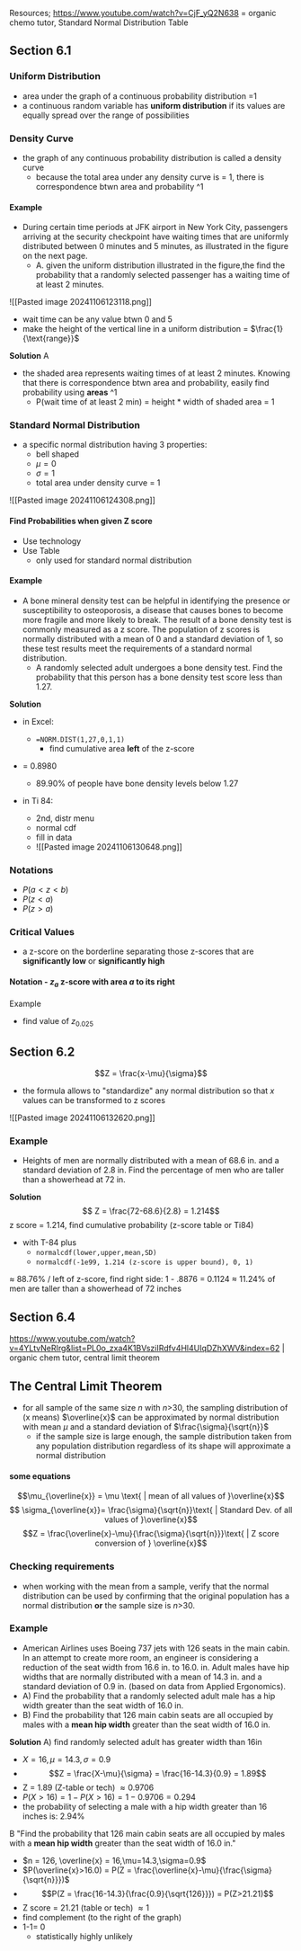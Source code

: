Resources; https://www.youtube.com/watch?v=CjF_yQ2N638 = organic chemo tutor, Standard Normal Distribution Table 
## Section 6.1

### Uniform Distribution
- area under the graph of a continuous probability distribution =1
- a continuous random variable has **uniform distribution** if its values are equally spread over the range of possibilities


### Density Curve
- the graph of any continuous probability distribution is called a density curve
	- because the total area under any density curve is = 1, there is correspondence btwn area and probability ^1


#### Example
- During certain time periods at JFK airport in New York City, passengers arriving at the security checkpoint have waiting times that are uniformly distributed between 0 minutes and 5 minutes, as illustrated in the figure on the next page.
	- A. given the uniform distribution illustrated in the figure,the find the probability that a randomly selected passenger has a waiting time of at least 2 minutes.

![[Pasted image 20241106123118.png]]
- wait time can be any value btwn 0 and 5 
- make the height of the vertical line in a uniform distribution = $\frac{1}{\text{range}}$

**Solution** A
- the shaded area represents waiting times of at least 2 minutes. Knowing that there is correspondence btwn area and probability, easily find probability using **areas** ^1
	- P(wait time of at least 2 min) = height * width of shaded area = 1


### Standard Normal Distribution
 - a specific normal distribution having 3 properties:
	 - bell shaped 
	 - $\mu = 0$
	 - $\sigma = 1$
	 - total area under density curve = 1

![[Pasted image 20241106124308.png]]
#### Find Probabilities when given Z score
- Use technology
- Use Table
	- only used for standard normal distribution

#### Example
- A bone mineral density test can be helpful in identifying the presence or susceptibility to osteoporosis, a disease that causes bones to become more fragile and more likely to break. The result of a bone density test is commonly measured as a z score. The population of z scores is normally distributed with a mean of 0 and a standard deviation of 1, so these test results meet the requirements of a standard normal distribution.
	- A randomly selected adult undergoes a bone density test. Find the probability that this person has a bone density test score less than 1.27.

**Solution**
- in Excel:
	- `=NORM.DIST(1,27,0,1,1)`
		- find cumulative area **left** of the z-score
- = 0.8980
	- 89.90% of people have bone density levels below 1.27

- in Ti 84:
	- 2nd, distr menu
	- normal cdf
	- fill in data
	- ![[Pasted image 20241106130648.png]]

### Notations
- $P(a<z<b)$ 
- $P(z<a)$ 
- $P(z>a)$

### Critical Values
- a z-score on the borderline separating those z-scores that are **significantly low** or **significantly high**

#### Notation - $z_a$ z-score with area $a$ to its right
Example
- find value of $z_{0.025}$


## Section 6.2
$$Z = \frac{x-\mu}{\sigma}$$
- the formula allows to "standardize" any normal distribution so that *x* values can be transformed to z scores

![[Pasted image 20241106132620.png]]

### Example
- Heights of men are normally distributed with a mean of 68.6 in. and a standard deviation of 2.8 in. Find the percentage of men who are taller than a showerhead at 72 in.

**Solution**
$$ Z = \frac{72-68.6}{2.8} = 1.214$$
z score = 1.214, find cumulative probability (z-score table or Ti84)
- with T-84 plus
	- `normalcdf(lower,upper,mean,SD)`
	- `normalcdf(-1e99, 1.214 (z-score is upper bound), 0, 1)`

$\approx$ 88.76% / left of z-score, find right side:
1 - .8876 = 0.1124
$\approx$ 11.24% of men are taller than a showerhead of 72 inches


## Section 6.4
https://www.youtube.com/watch?v=4YLtvNeRIrg&list=PL0o_zxa4K1BVsziIRdfv4Hl4UIqDZhXWV&index=62 | organic chem tutor, central limit theorem 
## The Central Limit Theorem
- for all sample of the same size *n* with *n*>30, the sampling distribution of  (x means) $\overline{x}$ can be approximated by normal distribution with mean $\mu$  and a standard deviation of $\frac{\sigma}{\sqrt{n}}$
	- if the sample size is large enough, the sample distribution taken from any population distribution regardless of its shape will approximate a normal distribution

#### some equations
$$\mu_{\overline{x}} = \mu \text{ | mean of all values of }\overline{x}$$
$$ \sigma_{\overline{x}}= \frac{\sigma}{\sqrt{n}}\text{ | Standard Dev. of all values of }\overline{x}$$
$$Z = \frac{\overline{x}-\mu}{\frac{\sigma}{\sqrt{n}}}\text{ | Z score conversion of } \overline{x}$$
### Checking requirements
- when working with the mean from a sample, verify that the normal distribution can be used by confirming that the original population has a normal distribution **or** the sample size is *n*>30.


### Example
- American Airlines uses Boeing 737 jets with 126 seats in the main cabin. In an attempt to create more room, an engineer is considering a reduction of the seat width from 16.6 in. to 16.0. in. Adult males have hip widths that are normally distributed with a mean of 14.3 in. and a standard deviation of 0.9 in. (based on data from Applied Ergonomics).
- A) Find the probability that a randomly selected adult male has a hip width greater than the seat width of 16.0 in.
- B) Find the probability that 126 main cabin seats are all occupied by males with a **mean hip width** greater than the seat width of 16.0 in.

**Solution**
A) find randomly selected adult has greater width than 16in
- $X = 16,\mu=14.3,\sigma=0.9$
- $$Z = \frac{X-\mu}{\sigma} =  \frac{16-14.3}{0.9} = 1.89$$
- Z = 1.89 (Z-table or tech) $\approx0.9706$
-  $P(X>16) = 1 - P(X>16) = 1-0.9706 =0.294$
- the probability of selecting a male with a hip width greater than 16 inches is: 2.94% 





B "Find the probability that 126 main cabin seats are all occupied by males with a **mean hip width** greater than the seat width of 16.0 in."

- $n = 126, \overline{x} = 16,\mu=14.3,\sigma=0.9$ 
- $P(\overline{x}>16.0) = P(Z = \frac{\overline{x}-\mu}{\frac{\sigma}{\sqrt{n}}})$
- $$P(Z = \frac{16-14.3}{\frac{0.9}{\sqrt{126}}}) = P(Z>21.21)$$
- Z score = 21.21 (table or tech) $\approx1$
- find complement (to the right of the graph)
- 1-1= 0 
	- statistically highly unlikely


